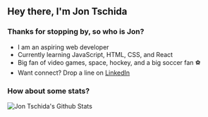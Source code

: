 ## Hey there, I'm Jon Tschida 

### Thanks for stopping by, so who is Jon?
- I am an aspiring web developer 
- Currently learning JavaScript, HTML, CSS, and React 
- Big fan of video games, space, hockey, and a big soccer fan ⚽️
- Want connect? Drop a line on [LinkedIn](https://www.linkedin.com/in/jonathan-tschida-991453109/) 

### How about some stats?

<img align="left" alt="Jon Tschida's Github Stats" src="https://github-readme-stats.vercel.app/api?username=jon-tschida&show_icons=true&hide_border=true">